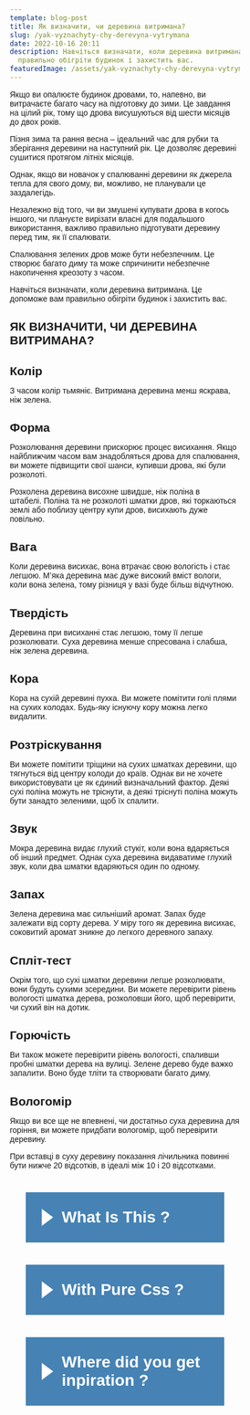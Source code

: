 ```yaml
---
template: blog-post
title: Як визначити, чи деревина витримана?
slug: /yak-vyznachyty-chy-derevyna-vytrymana
date: 2022-10-16 20:11
description: Навчіться визначати, коли деревина витримана. Це допоможе вам
  правильно обігріти будинок і захистить вас.
featuredImage: /assets/yak-vyznachyty-chy-derevyna-vytrymana.jpg
---
```


Якщо ви опалюєте будинок дровами, то, напевно, ви витрачаєте багато часу на підготовку до зими. Це завдання на цілий рік, тому що дрова висушуються від шести місяців до двох років.

Пізня зима та рання весна – ідеальний час для рубки та зберігання деревини на наступний рік. Це дозволяє деревині сушитися протягом літніх місяців.

Однак, якщо ви новачок у спалюванні деревини як джерела тепла для свого дому, ви, можливо, не планували це заздалегідь. 

Незалежно від того, чи ви змушені купувати дрова в когось іншого, чи плануєте вирізати власні для подальшого використання, важливо правильно підготувати деревину перед тим, як її спалювати.

Спалювання зелених дров може бути небезпечним. Це створює багато диму та може спричинити небезпечне накопичення креозоту з часом. 

Навчіться визначати, коли деревина витримана. Це допоможе вам правильно обігріти будинок і захистить вас.

## ЯК ВИЗНАЧИТИ, ЧИ ДЕРЕВИНА ВИТРИМАНА?

## Колір 

З часом колір тьмяніє. Витримана деревина менш яскрава, ніж зелена.

## Форма

Розколювання деревини прискорює процес висихання. Якщо найближчим часом вам знадобляться дрова для спалювання, ви можете підвищити свої шанси, купивши дрова, які були розколоті. 

Розколена деревина висохне швидше, ніж поліна в штабелі. Поліна та не розколоті шматки дров, які торкаються землі або поблизу центру купи дров, висихають дуже повільно.

## Вага 

Коли деревина висихає, вона втрачає свою вологість і стає легшою. М’яка деревина має дуже високий вміст вологи, коли вона зелена, тому різниця у вазі буде більш відчутною.

## Твердість

Деревина при висиханні стає легшою, тому її легше розколювати. Суха деревина менше спресована і слабша, ніж зелена деревина.

## Кора

Кора на сухій деревині пухка. Ви можете помітити голі плями на сухих колодах. Будь-яку існуючу кору можна легко видалити.

## Розтріскування

Ви можете помітити тріщини на сухих шматках деревини, що тягнуться від центру колоди до країв. Однак ви не хочете використовувати це як єдиний визначальний фактор. Деякі сухі поліна можуть не тріснути, а деякі тріснуті поліна можуть бути занадто зеленими, щоб їх спалити.

## Звук 

Мокра деревина видає глухий стукіт, коли вона вдаряється об інший предмет. Однак суха деревина видаватиме глухий звук, коли два шматки вдаряються один по одному.

## Запах

Зелена деревина має сильніший аромат. Запах буде залежати від сорту дерева. У міру того як деревина висихає, соковитий аромат зникне до легкого деревного запаху.

## Спліт-тест

Окрім того, що сухі шматки деревини легше розколювати, вони будуть сухими зсередини. Ви можете перевірити рівень вологості шматка дерева, розколовши його, щоб перевірити, чи сухий він на дотик.

## Горючість

Ви також можете перевірити рівень вологості, спаливши пробні шматки дерева на вулиці. Зелене дерево буде важко запалити. Воно буде тліти та створювати багато диму.

## Вологомір

Якщо ви все ще не впевнені, чи достатньо суха деревина для горіння, ви можете придбати вологомір, щоб перевірити деревину. 

При вставці в суху деревину показання лічильника повинні бути нижче 20 відсотків, в ідеалі між 10 і 20 відсотками.

<style type="text/css">
@import url("https://fonts.googleapis.com/css?family=Poppins:400,400i,700");
*, *::after, *::before{
  margin: 0;
  padding: 0;
  box-sizing:border-box;
}
body{
  font-family: "Poppins", sans-serif;
}
div.c{
  position: relative;
  margin:2em;
}
input{
  position: absolute;
  left: 0;
  top: 0;
  height: 100%;
  width: 100%;
  opacity:0;
  visibility: 0;
}
h1{
  background:steelblue;
  color:white;
  padding:1em;
  position: relative;
}
label::before{
  content:"";
  display: inline-block;
  border: 15px solid transparent;
  border-left:20px solid white;
}
label{
  cursor: pointer;
  position: relative;
  display: flex;
  align-items: center;
}
div.p{
  max-height:0px;
  overflow: hidden;
  transition:max-height 0.5s;
  background-color: white;
  box-shadow:0 0 10px 0 rgba(0, 0, 0, 0.2);
}
div.p p {
  padding:2em;
}
input:checked ~ h1 label::before{
  border-left:15px solid transparent;
  border-top:20px solid white;
  margin-top:12px;
  margin-right:10px;
}
input:checked ~ h1 ~ div.p{
  max-height:100px;
}
a{
  color:steelblue;
}
</style>

<script language="JavaScript">

</script>

<div class="c">
  <input type="checkbox" id="faq-1">
  <h1><label for="faq-1">What Is This ?</label></h1>
  <div class="p">
    <p>This a very very simple accordion.</p>
  </div>
</div>
<div class="c">
  <input type="checkbox" id="faq-2">
  <h1><label for="faq-2">With Pure Css ?</label></h1>
  <div class="p">
    <p>Yes with pure CSS and HTML.</p>
  </div>
</div>
<div class="c">
  <input type="checkbox" id="faq-3">
  <h1><label for="faq-3">Where did you get inpiration ?</label></h1>
  <div class="p">
    <p>I was inpired by an article on css-tricks. <a href="https://css-tricks.com/the-checkbox-hack/">link to article</a>
    </p>
  </div>
</div>



